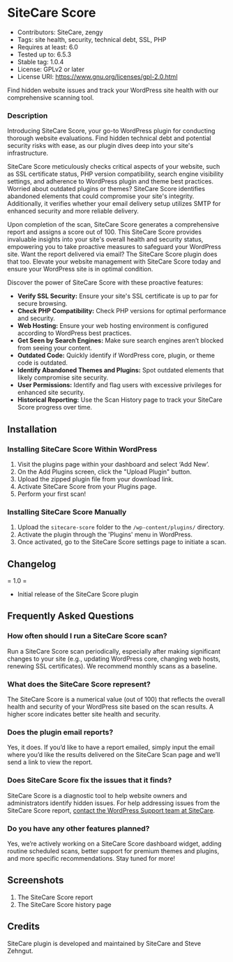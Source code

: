 # SiteCare Score
* Contributors: SiteCare, zengy
* Tags: site health, security, technical debt, SSL, PHP
* Requires at least: 6.0
* Tested up to: 6.5.3
* Stable tag: 1.0.4
* License: GPLv2 or later
* License URI: https://www.gnu.org/licenses/gpl-2.0.html

Find hidden website issues and track your WordPress site health with our comprehensive scanning tool.

### Description

Introducing SiteCare Score, your go-to WordPress plugin for conducting thorough website evaluations. Find hidden technical debt and potential security risks with ease, as our plugin dives deep into your site's infrastructure.

SiteCare Score meticulously checks critical aspects of your website, such as SSL certificate status, PHP version compatibility, search engine visibility settings, and adherence to WordPress plugin and theme best practices. Worried about outdated plugins or themes? SiteCare Score identifies abandoned elements that could compromise your site's integrity. Additionally, it verifies whether your email delivery setup utilizes SMTP for enhanced security and more reliable delivery.

Upon completion of the scan, SiteCare Score generates a comprehensive report and assigns a score out of 100. This SiteCare Score provides invaluable insights into your site's overall health and security status, empowering you to take proactive measures to safeguard your WordPress site. Want the report delivered via email? The SiteCare Score plugin does that too. Elevate your website management with SiteCare Score today and ensure your WordPress site is in optimal condition.

Discover the power of SiteCare Score with these proactive features:

* **Verify SSL Security:** Ensure your site's SSL certificate is up to par for secure browsing.
* **Check PHP Compatibility:** Check PHP versions for optimal performance and security.
* **Web Hosting:** Ensure your web hosting environment is configured according to WordPress best practices.
* **Get Seen by Search Engines:** Make sure search engines aren’t blocked from seeing your content.
* **Outdated Code:** Quickly identify if WordPress core, plugin, or theme code is outdated.
* **Identify Abandoned Themes and Plugins:** Spot outdated elements that likely compromise site security.
* **User Permissions:** Identify and flag users with excessive privileges for enhanced site security.
* **Historical Reporting:** Use the Scan History page to track your SiteCare Score progress over time.

## Installation

### Installing SiteCare Score Within WordPress
1. Visit the plugins page within your dashboard and select ‘Add New’.
2. On the Add Plugins screen, click the "Upload Plugin" button.
3. Upload the zipped plugin file from your download link.
4. Activate SiteCare Score from your Plugins page.
5. Perform your first scan!

### Installing SiteCare Score Manually
1. Upload the `sitecare-score` folder to the `/wp-content/plugins/` directory.
2. Activate the plugin through the 'Plugins' menu in WordPress.
3. Once activated, go to the SiteCare Score settings page to initiate a scan.

## Changelog

= 1.0 =
* Initial release of the SiteCare Score plugin

## Frequently Asked Questions

### How often should I run a SiteCare Score scan?
Run a SiteCare Score scan periodically, especially after making significant changes to your site (e.g., updating WordPress core, changing web hosts, renewing SSL certificates). We recommend monthly scans as a baseline.

### What does the SiteCare Score represent?
The SiteCare Score is a numerical value (out of 100) that reflects the overall health and security of your WordPress site based on the scan results. A higher score indicates better site health and security.

### Does the plugin email reports?
Yes, it does. If you’d like to have a report emailed, simply input the email where you’d like the results delivered on the SiteCare Scan page and we’ll send a link to view the report.

### Does SiteCare Score fix the issues that it finds?
SiteCare Score is a diagnostic tool to help website owners and administrators identify hidden issues. For help addressing issues from the SiteCare Score report, [contact the WordPress Support team at SiteCare](https://sitecare.com/?utm_source=wprepo&utm_medium=link&utm_campaign=sitecarescor).

### Do you have any other features planned?
Yes, we’re actively working on a SiteCare Score dashboard widget, adding routine scheduled scans, better support for premium themes and plugins, and more specific recommendations. Stay tuned for more!

## Screenshots

1. The SiteCare Score report
2. The SiteCare Score history page

## Credits

SiteCare plugin is developed and maintained by SiteCare and Steve Zehngut.
